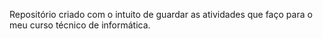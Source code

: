 Repositório criado com o intuito de guardar as atividades que faço para o meu curso técnico de informática.
